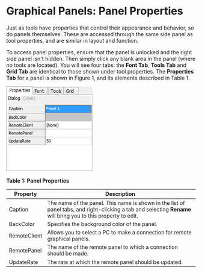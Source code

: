 # Graphical Panels: Panel Properties

Just as tools have properties that control their appearance and behavior, so do panels themselves. These are accessed through the same side panel as tool properties, and are similar in layout and function.

To access panel properties, ensure that the panel is unlocked and the right side panel isn't hidden. Then simply click any blank area in the panel (where no tools are located). You will see four tabs: the **Font Tab**, **Tools Tab** and **Grid Tab** are identical to those shown under tool properties. The **Properties Tab** for a panel is shown in Figure 1, and its elements described in Table 1.

![Figure 1: Panel properties tab.](../../../.gitbook/assets/spyGPnlProp.gif)

**Table 1: Panel Properties**

| Property     | Description                                                                                                                                                     |
| ------------ | --------------------------------------------------------------------------------------------------------------------------------------------------------------- |
| Caption      | The name of the panel. This name is shown in the list of panel tabs, and right-clicking a tab and selecting **Rename** will bring you to this property to edit. |
| BackColor    | Specifies the background color of the panel.                                                                                                                    |
| RemoteClient | Allows you to select a PC to make a connection for remote graphical panels.                                                                                     |
| RemotePanel  | The name of the remote panel to which a connection should be made.                                                                                              |
| UpdateRate   | The rate at which the remote panel should be updated.                                                                                                           |
